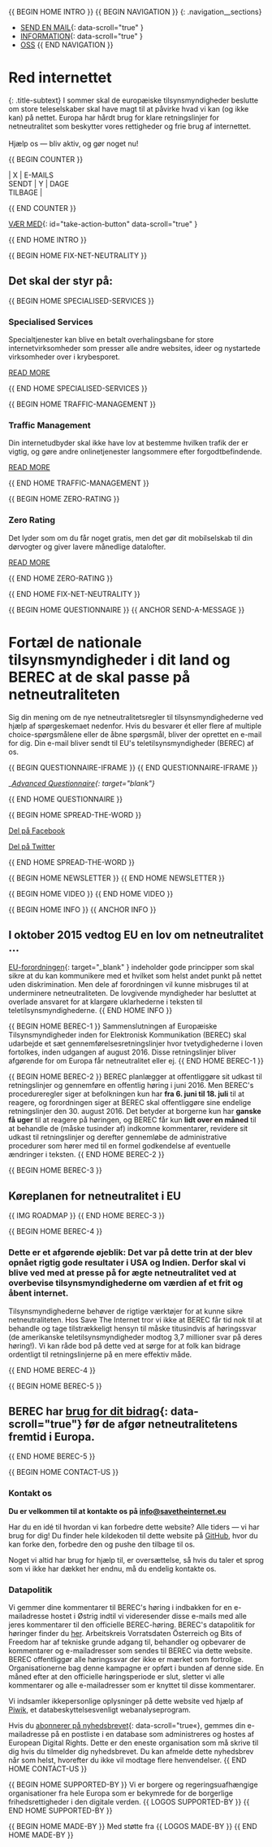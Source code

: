 {{ BEGIN HOME INTRO }}
{{ BEGIN NAVIGATION }}
{: .navigation__sections}
- [SEND EN MAIL](#send-a-message){: data-scroll="true" }
- [INFORMATION](#info){: data-scroll="true" }
- [OSS](faq)
{{ END NAVIGATION }}

# Red internettet

{: .title-subtext}
I sommer skal de europæiske tilsynsmyndigheder beslutte om store teleselskaber skal have magt til at påvirke hvad vi kan (og ikke kan) på nettet. Europa har hårdt brug for klare retningslinjer for netneutralitet som beskytter vores rettigheder og frie brug af internettet.
<br><br>
Hjælp os — bliv aktiv, og gør noget nu!

{{ BEGIN COUNTER }}

| X | E-MAILS <br> SENDT | Y | DAGE <br> TILBAGE |

{{ END COUNTER }}

[VÆR MED](#send-a-message){: id="take-action-button" data-scroll="true" }

{{ END HOME INTRO }}

{{ BEGIN HOME FIX-NET-NEUTRALITY }}

## Det skal der styr på:

{{ BEGIN HOME SPECIALISED-SERVICES }}

### Specialised Services

Specialtjenester kan blive en betalt overhalingsbane for store internetvirksomheder som presser alle andre websites, ideer og nystartede virksomheder over i krybesporet.

[READ MORE](faq/#what-are-specialised-services)

{{ END HOME SPECIALISED-SERVICES }}

{{ BEGIN HOME TRAFFIC-MANAGEMENT }}

### Traffic Management

Din internetudbyder skal ikke have lov at bestemme hvilken trafik der er vigtig, og gøre andre onlinetjenester langsommere efter forgodtbefindende.

[READ MORE](faq/#what-is-traffic-management)

{{ END HOME TRAFFIC-MANAGEMENT }}

{{ BEGIN HOME ZERO-RATING }}

### Zero Rating

Det lyder som om du får noget gratis, men det gør dit mobilselskab til din dørvogter og giver lavere månedlige datalofter.

[READ MORE](faq/#what-is-zero-rating)

{{ END HOME ZERO-RATING }}

{{ END HOME FIX-NET-NEUTRALITY }}


{{ BEGIN HOME QUESTIONNAIRE }}
{{ ANCHOR SEND-A-MESSAGE }}

# Fortæl de nationale tilsynsmyndigheder i dit land og BEREC at de skal passe på netneutraliteten

Sig din mening om de nye netneutralitetsregler til tilsynsmyndighederne ved hjælp af spørgeskemaet nedenfor. Hvis du besvarer ét eller flere af multiple choice-spørgsmålene eller de åbne spørgsmål, bliver der oprettet en e-mail for dig. Din e-mail bliver sendt til EU's teletilsynsmyndigheder (BEREC) af os.

{{ BEGIN QUESTIONNAIRE-IFRAME }}
{{ END QUESTIONNAIRE-IFRAME }}

__[Advanced Questionnaire](https://consultation.savetheinternet.eu/advanced/){: target="_blank"}__

{{ END HOME QUESTIONNAIRE }}

{{ BEGIN HOME SPREAD-THE-WORD }}

[Del på Facebook](http://www.facebook.com/sharer.php?u=https://savetheinternet.eu/da/)

[Del på Twitter](https://twitter.com/intent/tweet?text=Help%20save%20the%20internet.%20Tell%20your%20regulator%20to%20safeguard%20net%20neutrality.%20http%3A%2F%2Fwww.savetheinternet.eu%2F%20%23SaveTheInternet)

{{ END HOME SPREAD-THE-WORD }}

{{ BEGIN HOME NEWSLETTER }}
{{ END HOME NEWSLETTER }}

{{ BEGIN HOME VIDEO }}
{{ END HOME VIDEO }}

{{ BEGIN HOME INFO }}
{{ ANCHOR INFO }}

## I oktober 2015 vedtog EU en lov om netneutralitet ...
[EU-forordningen](http://eur-lex.europa.eu/legal-content/EN/TXT/?uri=CELEX:32015R2120){: target="_blank" } indeholder gode principper som skal sikre at du kan kommunikere med et hvilket som helst andet punkt på nettet uden diskrimination. Men dele af forordningen vil kunne misbruges til at underminere netneutraliteten. De lovgivende myndigheder har besluttet at overlade ansvaret for at klargøre uklarhederne i teksten til teletilsynsmyndighederne.
{{ END HOME INFO }}


{{ BEGIN HOME BEREC-1 }}
Sammenslutningen af Europæiske Tilsynsmyndigheder inden for Elektronisk Kommunikation (BEREC) skal udarbejde et sæt gennemførelsesretningslinjer hvor tvetydighederne i loven fortolkes, inden udgangen af august 2016. Disse retningslinjer bliver afgørende for om Europa får netneutralitet eller ej.
{{ END HOME BEREC-1 }}

{{ BEGIN HOME BEREC-2 }}
BEREC planlægger at offentliggøre sit udkast til retningslinjer og gennemføre en offentlig høring i juni 2016. Men BEREC's procedureregler siger at befolkningen kun har __fra 6. juni til 18. juli__ til at reagere, og forordningen siger at BEREC skal offentliggøre sine endelige retningslinjer den 30. august 2016. Det betyder at borgerne kun har __ganske få uger__ til at reagere på høringen, og BEREC får kun __lidt over en måned__ til at behandle de (måske tusinder af) indkomne kommentarer, revidere sit udkast til retningslinjer og derefter gennemløbe de administrative procedurer som hører med til en formel godkendelse af eventuelle ændringer i teksten.
{{ END HOME BEREC-2 }}

{{ BEGIN HOME BEREC-3 }}
## Køreplanen for netneutralitet i EU
{{ IMG ROADMAP }}
{{ END HOME BEREC-3 }}

{{ BEGIN HOME BEREC-4 }}
### __Dette er et afgørende øjeblik: Det var på dette trin at der blev opnået rigtig gode resultater i USA og Indien. Derfor skal vi blive ved med at presse på for ægte netneutralitet ved at overbevise tilsynsmyndighederne om værdien af et frit og åbent internet.__

Tilsynsmyndighederne behøver de rigtige værktøjer for at kunne sikre netneutraliteten. Hos Save The Internet tror vi ikke at BEREC får tid nok til at behandle og tage tilstrækkeligt hensyn til måske titusindvis af høringssvar (de amerikanske teletilsynsmyndigheder modtog 3,7 millioner svar på deres høring!). Vi kan råde bod på dette ved at sørge for at folk kan bidrage ordentligt til retningslinjerne på en mere effektiv måde.

{{ END HOME BEREC-4 }}

{{ BEGIN HOME BEREC-5 }}
## BEREC har [brug for dit bidrag](#send-a-message){: data-scroll="true"} før de afgør netneutralitetens fremtid i Europa.
{{ END HOME BEREC-5 }}

{{ BEGIN HOME CONTACT-US }}
### Kontakt os

__Du er velkommen til at kontakte os på [info@savetheinternet.eu](mailto:info@savetheinternet.eu)__

Har du en idé til hvordan vi kan forbedre dette website? Alle tiders — vi har brug for dig! Du finder hele kildekoden til dette website på [GitHub](https://github.com/Netzfreiheit/STI-UI), hvor du kan forke den, forbedre den og pushe den tilbage til os.

Noget vi altid har brug for hjælp til, er oversættelse, så hvis du taler et sprog som vi ikke har dækket her endnu, må du endelig kontakte os.

### Datapolitik

Vi gemmer dine kommentarer til BEREC's høring i indbakken for en e-mailadresse hostet i Østrig indtil vi videresender disse e-mails med alle jeres kommentarer til den officielle BEREC-høring. BEREC's datapolitik for høringer finder du [her](http://berec.europa.eu/eng/document_register/subject_matter/berec_office/download/0/4615-privacy-statement-berec-office-policy-do_0.pdf). Arbeitskreis Vorratsdaten Österreich og Bits of Freedom har af tekniske grunde adgang til, behandler og opbevarer de kommentarer og e-mailadresser som sendes til BEREC via dette website. BEREC offentliggør alle høringssvar der ikke er mærket som fortrolige. Organisationerne bag denne kampagne er opført i bunden af denne side. En måned efter at den officielle høringsperiode er slut, sletter vi alle kommentarer og alle e-mailadresser som er knyttet til disse kommentarer.

Vi indsamler ikkepersonlige oplysninger på dette website ved hjælp af [Piwik](https://piwik.org/), et databeskyttelsesvenligt webanalyseprogram.

Hvis du [abonnerer på nyhedsbrevet](#subscribe-to-newsletter){: data-scroll="true«}, gemmes din e-mailadresse på en postliste i en database som administreres og hostes af European Digital Rights. Dette er den eneste organisation som må skrive til dig hvis du tilmelder dig nyhedsbrevet. Du kan afmelde dette nyhedsbrev når som helst, hvorefter du ikke vil modtage flere henvendelser.
{{ END HOME CONTACT-US }}

{{ BEGIN HOME SUPPORTED-BY }}
Vi er borgere og regeringsuafhængige organisationer fra hele Europa som er bekymrede for de borgerlige frihedsrettigheder i den digitale verden.
{{ LOGOS SUPPORTED-BY }}
{{ END HOME SUPPORTED-BY }}

{{ BEGIN HOME MADE-BY }}
Med støtte fra
{{ LOGOS MADE-BY }}
{{ END HOME MADE-BY }}
